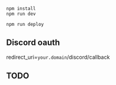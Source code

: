 ```
npm install
npm run dev
```

```
npm run deploy
```

## Discord oauth  
redirect_uri=```your.domain```/discord/callback  

## TODO  

